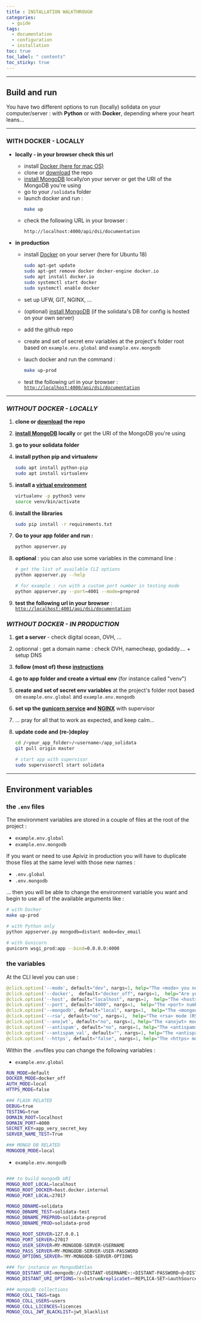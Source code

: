 ```yaml
---
title : INSTALLATION WALKTHROUGH
categories:
  - guide
tags:
  - documentation
  - configuration
  - installation
toc: true
toc_label: " contents"
toc_sticky: true
---
```



--------

## Build and run 

You have two different options to run (locally) solidata on your computer/server : with **Python** or with **Docker**, depending where your heart leans...

--------


### WITH DOCKER - LOCALLY


- **locally - in your browser check this url**
    - install [Docker (here for mac OS)](https://docs.docker.com/docker-for-mac/install/) 
    - clone or [download](https://github.com/co-demos/ApiViz/archive/master.zip) the repo
    - [install MongoDB](https://docs.mongodb.com/manual/installation/) locally/on your server or get the URI of the MongoDB you're using
    - go to your `/solidata` folder
    - launch docker and run : 
        ```sh
        make up
        ```
    - check the following URL in your browser : 
      ```
      http://localhost:4000/api/dsi/documentation
      ```    

- **in production** 
    - install [Docker](https://phoenixnap.com/kb/how-to-install-docker-on-ubuntu-18-04) on your server (here for Ubuntu 18) 
      ```sh
      sudo apt-get update
      sudo apt-get remove docker docker-engine docker.io
      sudo apt install docker.io
      sudo systemctl start docker
      sudo systemctl enable docker
      ```
    - set up UFW, GIT, NGINX, ...
    - (optional) [install MongoDB](https://docs.mongodb.com/manual/installation/) (if the solidata's DB for config is hosted on your own server)
    - add the github repo
    - create and set of secret env variables at the project's folder root based on `example.env.global` and `example.env.mongodb`
    - lauch docker and run the command : 
      ```sh
      make up-prod
      ```

    - test the following url in your browser : 
    [`http://localhost:4000/api/dsi/documentation`](http://localhost:4000/api/dsi/documentation)

<hr>

### _WITHOUT DOCKER - LOCALLY_

1. **clone or [download](https://github.com/co-demos/ApiViz/archive/master.zip) the repo**
1. **[install MongoDB](https://docs.mongodb.com/manual/installation/) locally** or get the URI of the MongoDB you're using
1. **go to your solidata folder**
1. **install python pip and virtualenv**
	```sh 
	sudo apt install python-pip
	sudo apt install virtualenv
	```


1. **install a [virtual environment](https://pypi.python.org/pypi/virtualenv)**
	```sh
	virtualenv -p python3 venv
	source venv/bin/activate
	````
		
1. **install the libraries**

	```sh
	sudo pip install -r requirements.txt
	```


1. **Go to your app folder and run :**

	```sh
	python appserver.py
	````
1. **optional** : you can also use some variables in the command line : 
	```sh
	# get the list of available CLI options
	python appserver.py --help

	# for example : run with a custom port number in testing mode
	python appserver.py --port=4001 --mode=preprod
	```

1. **test the following url in your browser** : 
[`http://localhost:4001/api/dsi/documentation`](http://localhost:4001/api/dsi/documentation)


### _WITHOUT DOCKER - IN PRODUCTION_

1. **get a server** - check digital ocean, OVH, ...
1. optionnal : get a domain name : check OVH, namecheap, godaddy.... + setup DNS
1. **follow (most of) these [instructions](https://github.com/entrepreneur-interet-general/tutos-2018/wiki/Admin-Sys)**
1. **go to app folder and create a virtual env** (for instance called "venv")
1. **create and set of secret env variables** at the project's folder root based on `example.env.global` and `example.env.mongodb`
1. **set up the [gunicorn service](./unit/working_service_config.service) and [NGINX](./nginx/working_nginx_config)** with supervisor 

1. ... pray for all that to work as expected, and keep calm... 

1. **update code and (re-)deploy**

    ```sh
    cd /<your_app_folder>/<username>/app_solidata
    git pull origin master

    # start app with supervisor
    sudo supervisorctl start solidata
    ```
    
--------

## Environment variables


### the `.env` files

The environment variables are stored in a couple of files at the root of the project : 

- `example.env.global`
- `example.env.mongodb`

If you want or need to use Apiviz in production you will have to duplicate those files at the same level with those new names : 

- `.env.global`
- `.env.mongodb`

... then you will be able to change the environment variable you want and begin to use all of the available arguments like :

```sh
# with Docker
make up-prod
```

```sh
# with Python only
python appserver.py mongodb=distant mode=dev_email
```

```sh
# with Gunicorn
gunicorn wsgi_prod:app --bind=0.0.0.0:4000
```


### the variables

At the CLI level you can use :

``` python
@click.option('--mode', default="dev", nargs=1, help="The <mode> you need to run the app : dev (default), dev_email, prod, preprod" )
@click.option('--docker',  default="docker_off", nargs=1,  help="Are you running the app with <docker> : docker_off | docker_on" )
@click.option('--host', default="localhost", nargs=1,  help="The <host> name you want the app to run on : localhost(default) | <IP_NUMBER> " )
@click.option('--port', default="4000", nargs=1,  help="The <port> number you want the app to run on : 4000 (default) | <PORT_NUMBER>")
@click.option('--mongodb', default="local", nargs=1,  help="The <mongodb> you need to run the app : local | distant | server" )
@click.option('--rsa', default="no", nargs=1,  help="The <rsa> mode (RSA encrypt/decrypt for forms), protects '/login' + '/register' + '/password_forgotten' + '/reset_password': 'no' (default), 'yes'" )
@click.option('--anojwt', default="no", nargs=1, help="The <anojwt> mode (needs an anonymous JWT for login and register routes), affects '/login' + '/register' + '/password_forgotten' : 'no' (default), 'yes'" )
@click.option('--antispam', default="no", nargs=1, help="The <antispam> mode (add hidden field check for forms) protects '/login' + '/register' + '/password_forgotten' : 'no' (default), 'yes'" )
@click.option('--antispam_val', default="", nargs=1, help="The <antispam_val> to check in forms against spams : '' (default), <your-string-to-check>" )
@click.option('--https', default="false", nargs=1, help="The <https> mode you want the app to run on : true | false")
```

Within the `.env`files you can change the following variables : 

- `example.env.global`

``` bash
RUN_MODE=default
DOCKER_MODE=docker_off
AUTH_MODE=local
HTTPS_MODE=false

### FLASK RELATED 
DEBUG=true
TESTING=true
DOMAIN_ROOT=localhost
DOMAIN_PORT=4000
SECRET_KEY=app_very_secret_key
SERVER_NAME_TEST=True

### MONGO DB RELATED
MONGODB_MODE=local

```

- `example.env.mongodb`

``` bash

### to build mongodb URI
MONGO_ROOT_LOCAL=localhost
MONGO_ROOT_DOCKER=host.docker.internal
MONGO_PORT_LOCAL=27017

MONGO_DBNAME=solidata
MONGO_DBNAME_TEST=solidata-test
MONGO_DBNAME_PREPROD=solidata-preprod
MONGO_DBNAME_PROD=solidata-prod

MONGO_ROOT_SERVER=127.0.0.1
MONGO_PORT_SERVER=27017
MONGO_USER_SERVER=MY-MONGODB-SERVER-USERNAME
MONGO_PASS_SERVER=MY-MONGODB-SERVER-USER-PASSWORD
MONGO_OPTIONS_SERVER=?MY-MONGODB-SERVER-OPTIONS

### for instance on MongodbAtlas
MONGO_DISTANT_URI=mongodb://<DISTANT-USERNAME>:<DISTANT-PASSWORD>@<DISTANT-HOST>:<DISTANT-PORT>
MONGO_DISTANT_URI_OPTIONS=?ssl=true&replicaSet=<REPLICA-SET>&authSource=admin&retryWrites=true

### mongodb collections
MONGO_COLL_TAGS=tags
MONGO_COLL_USERS=users
MONGO_COLL_LICENCES=licences
MONGO_COLL_JWT_BLACKLIST=jwt_blacklist
```